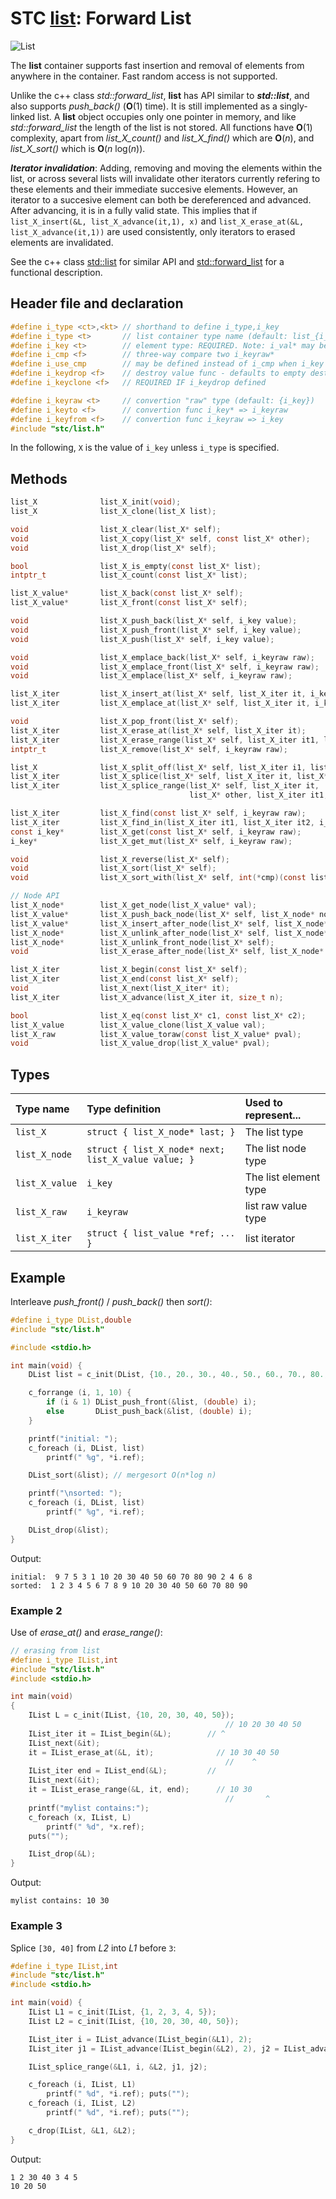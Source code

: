 # STC [list](../include/stc/list.h): Forward List
![List](pics/list.jpg)

The **list** container supports fast insertion and removal of elements from anywhere in the container.
Fast random access is not supported.

Unlike the c++ class *std::forward_list*, **list** has API similar to ***std::list***, and also supports
*push_back()* (**O**(1) time). It is still implemented as a singly-linked list. A **list** object
occupies only one pointer in memory, and like *std::forward_list* the length of the list is not stored.
All functions have **O**(1) complexity, apart from *list_X_count()* and *list_X_find()* which are **O**(*n*),
and *list_X_sort()* which is **O**(*n* log(*n*)).

***Iterator invalidation***: Adding, removing and moving the elements within the list, or across several lists
will invalidate other iterators currently refering to these elements and their immediate succesive elements.
However, an iterator to a succesive element can both be dereferenced and advanced. After advancing, it is
in a fully valid state. This implies that if `list_X_insert(&L, list_X_advance(it,1), x)` and
`list_X_erase_at(&L, list_X_advance(it,1))` are used consistently, only iterators to erased elements are invalidated.

See the c++ class [std::list](https://en.cppreference.com/w/cpp/container/list) for similar API and
[std::forward_list](https://en.cppreference.com/w/cpp/container/forward_list) for a functional description.

## Header file and declaration

```c
#define i_type <ct>,<kt> // shorthand to define i_type,i_key
#define i_type <t>       // list container type name (default: list_{i_key})
#define i_key <t>        // element type: REQUIRED. Note: i_val* may be specified instead of i_key*.
#define i_cmp <f>        // three-way compare two i_keyraw*
#define i_use_cmp        // may be defined instead of i_cmp when i_key is an integral/native-type.
#define i_keydrop <f>    // destroy value func - defaults to empty destruct
#define i_keyclone <f>   // REQUIRED IF i_keydrop defined

#define i_keyraw <t>     // convertion "raw" type (default: {i_key})
#define i_keyto <f>      // convertion func i_key* => i_keyraw
#define i_keyfrom <f>    // convertion func i_keyraw => i_key
#include "stc/list.h"
```

In the following, `X` is the value of `i_key` unless `i_type` is specified.

## Methods

```c
list_X              list_X_init(void);
list_X              list_X_clone(list_X list);

void                list_X_clear(list_X* self);
void                list_X_copy(list_X* self, const list_X* other);
void                list_X_drop(list_X* self);                                        // destructor

bool                list_X_is_empty(const list_X* list);
intptr_t            list_X_count(const list_X* list);                                 // size() in O(n) time

list_X_value*       list_X_back(const list_X* self);
list_X_value*       list_X_front(const list_X* self);

void                list_X_push_back(list_X* self, i_key value);                      // note: no pop_back()
void                list_X_push_front(list_X* self, i_key value);
void                list_X_push(list_X* self, i_key value);                           // alias for push_back()

void                list_X_emplace_back(list_X* self, i_keyraw raw);
void                list_X_emplace_front(list_X* self, i_keyraw raw);
void                list_X_emplace(list_X* self, i_keyraw raw);                       // alias for emplace_back()

list_X_iter         list_X_insert_at(list_X* self, list_X_iter it, i_key value);      // return iter to new elem
list_X_iter         list_X_emplace_at(list_X* self, list_X_iter it, i_keyraw raw);

void                list_X_pop_front(list_X* self);
list_X_iter         list_X_erase_at(list_X* self, list_X_iter it);                    // return iter after it
list_X_iter         list_X_erase_range(list_X* self, list_X_iter it1, list_X_iter it2);
intptr_t            list_X_remove(list_X* self, i_keyraw raw);                        // removes all matches

list_X              list_X_split_off(list_X* self, list_X_iter i1, list_X_iter i2);   // split off [i1, i2)
list_X_iter         list_X_splice(list_X* self, list_X_iter it, list_X* other);       // return updated valid it
list_X_iter         list_X_splice_range(list_X* self, list_X_iter it,                 // return updated valid it
                                        list_X* other, list_X_iter it1, list_X_iter it2);

list_X_iter         list_X_find(const list_X* self, i_keyraw raw);
list_X_iter         list_X_find_in(list_X_iter it1, list_X_iter it2, i_keyraw raw);
const i_key*        list_X_get(const list_X* self, i_keyraw raw);
i_key*              list_X_get_mut(list_X* self, i_keyraw raw);

void                list_X_reverse(list_X* self);
void                list_X_sort(list_X* self);
void                list_X_sort_with(list_X* self, int(*cmp)(const list_X_value*, const list_X_value*));

// Node API
list_X_node*        list_X_get_node(list_X_value* val);                               // get enclosing node
list_X_value*       list_X_push_back_node(list_X* self, list_X_node* node);
list_X_value*       list_X_insert_after_node(list_X* self, list_X_node* ref, list_X_node* node);
list_X_node*        list_X_unlink_after_node(list_X* self, list_X_node* ref);         // return unlinked node
list_X_node*        list_X_unlink_front_node(list_X* self);                           // return unlinked node
void                list_X_erase_after_node(list_X* self, list_X_node* node);

list_X_iter         list_X_begin(const list_X* self);
list_X_iter         list_X_end(const list_X* self);
void                list_X_next(list_X_iter* it);
list_X_iter         list_X_advance(list_X_iter it, size_t n);                        // return n elements ahead.

bool                list_X_eq(const list_X* c1, const list_X* c2);                   // equality test
list_X_value        list_X_value_clone(list_X_value val);
list_X_raw          list_X_value_toraw(const list_X_value* pval);
void                list_X_value_drop(list_X_value* pval);
```

## Types

| Type name          | Type definition                                     | Used to represent...    |
|:-------------------|:----------------------------------------------------|:------------------------|
| `list_X`           | `struct { list_X_node* last; }`                     | The list type           |
| `list_X_node`      | `struct { list_X_node* next; list_X_value value; }` | The list node type      |
| `list_X_value`     | `i_key`                                             | The list element type |
| `list_X_raw`       | `i_keyraw`                                          | list raw value type   |
| `list_X_iter`      | `struct { list_value *ref; ... }`                   | list iterator          |

## Example

Interleave *push_front()* / *push_back()* then *sort()*:
```c
#define i_type DList,double
#include "stc/list.h"

#include <stdio.h>

int main(void) {
    DList list = c_init(DList, {10., 20., 30., 40., 50., 60., 70., 80., 90.});

    c_forrange (i, 1, 10) {
        if (i & 1) DList_push_front(&list, (double) i);
        else       DList_push_back(&list, (double) i);
    }

    printf("initial: ");
    c_foreach (i, DList, list)
        printf(" %g", *i.ref);

    DList_sort(&list); // mergesort O(n*log n)

    printf("\nsorted: ");
    c_foreach (i, DList, list)
        printf(" %g", *i.ref);

    DList_drop(&list);
}
```
Output:
```
initial:  9 7 5 3 1 10 20 30 40 50 60 70 80 90 2 4 6 8
sorted:  1 2 3 4 5 6 7 8 9 10 20 30 40 50 60 70 80 90
```
### Example 2

Use of *erase_at()* and *erase_range()*:
```c
// erasing from list
#define i_type IList,int
#include "stc/list.h"
#include <stdio.h>

int main(void)
{
    IList L = c_init(IList, {10, 20, 30, 40, 50});
                                                // 10 20 30 40 50
    IList_iter it = IList_begin(&L);        // ^
    IList_next(&it);
    it = IList_erase_at(&L, it);              // 10 30 40 50
                                                //    ^
    IList_iter end = IList_end(&L);         //
    IList_next(&it);
    it = IList_erase_range(&L, it, end);      // 10 30
                                                //       ^
    printf("mylist contains:");
    c_foreach (x, IList, L)
        printf(" %d", *x.ref);
    puts("");

    IList_drop(&L);
}
```
Output:
```
mylist contains: 10 30
```

### Example 3

Splice `[30, 40]` from *L2* into *L1* before `3`:
```c
#define i_type IList,int
#include "stc/list.h"
#include <stdio.h>

int main(void) {
    IList L1 = c_init(IList, {1, 2, 3, 4, 5});
    IList L2 = c_init(IList, {10, 20, 30, 40, 50});

    IList_iter i = IList_advance(IList_begin(&L1), 2);
    IList_iter j1 = IList_advance(IList_begin(&L2), 2), j2 = IList_advance(j1, 2);

    IList_splice_range(&L1, i, &L2, j1, j2);

    c_foreach (i, IList, L1)
        printf(" %d", *i.ref); puts("");
    c_foreach (i, IList, L2)
        printf(" %d", *i.ref); puts("");

    c_drop(IList, &L1, &L2);
}
```
Output:
```
1 2 30 40 3 4 5
10 20 50
```
